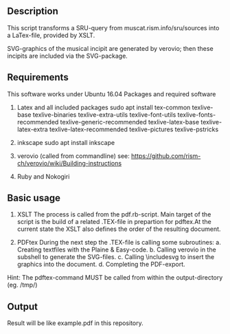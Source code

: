 Description
-----------
This script transforms a SRU-query from muscat.rism.info/sru/sources into a LaTex-file, provided by XSLT.

SVG-graphics of the musical incipit are generated by verovio; then these incipits are included via the SVG-package.


Requirements
-------------
This software works under Ubuntu 16.04
Packages and required software

1. Latex and all included packages
sudo apt install tex-common texlive-base texlive-binaries texlive-extra-utils texlive-font-utils texlive-fonts-recommended texlive-generic-recommended texlive-latex-base texlive-latex-extra texlive-latex-recommended texlive-pictures texlive-pstricks

2. inkscape
sudo apt install inkscape 

3. verovio (called from commandline)
see: https://github.com/rism-ch/verovio/wiki/Building-instructions

4. Ruby and Nokogiri

Basic usage
-----------
1. XSLT
The process is called from the pdf.rb-script. Main target of the script is the build of a related .TEX-file in prepartion for pdftex.At the current state the XSLT also defines the order of the resulting document.

2. PDFtex
During the next step the .TEX-file is calling some subroutines:
a. Creating textfiles with the Plaine & Easy-code.
b. Calling verovio in the subshell to generate the SVG-files.
c. Calling \includesvg to insert the graphics into the document.
d. Completing the PDF-export.

Hint: The pdftex-command MUST be called from within the output-directory (eg. /tmp/)

Output
------

Result will be like example.pdf in this repository.

